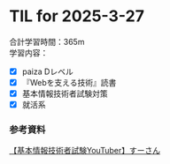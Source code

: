 # TIL for 2025-3-27
合計学習時間：365m<br>
学習内容：<br>
- [x] paiza Dレベル
- [x] 『Webを支える技術』読書
- [x] 基本情報技術者試験対策
- [x] 就活系

### 参考資料
[【基本情報技術者試験YouTuber】すーさん](https://www.youtube.com/@kihonzyouhou)

